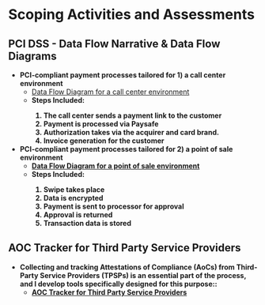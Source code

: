 <h1>Scoping Activities and Assessments</a> <a </a></h1>

<h2>PCI DSS - Data Flow Narrative & Data Flow Diagrams</h2>
  
- <b>PCI-compliant payment processes tailored for 1) a call center environment</b>
    - [Data Flow Diagram for a call center environment](https://drive.google.com/file/d/1g78Kox5zkEI-atNEWhHVHtb1gIjnOZ4I/view?usp=sharing)
    - <b>Steps Included: 
         1. The call center sends a payment link to the customer
         2. Payment is processed via Paysafe
         3. Authorization takes via the acquirer and card brand.
         4. Invoice generation for the customer
- <b>PCI-compliant payment processes tailored for 2) a point of sale environment</b>
    - [Data Flow Diagram for a point of sale environment](https://drive.google.com/file/d/1ud7V6aFNyd1fWb7BrId-qn636vGv3z-J/view?usp=sharing)
    - <b>Steps Included: 
         1. Swipe takes place
         2. Data is encrypted
         3. Payment is sent to processor for approval
         4. Approval is returned
         5. Transaction data is stored

<h2>AOC Tracker for Third Party Service Providers</h2>

- <b>Collecting and tracking Attestations of Compliance (AoCs) from Third-Party Service Providers (TPSPs) is an essential part of the process, and I develop tools specifically designed for this purpose:: </b>
    - [AOC Tracker for Third Party Service Providers](https://docs.google.com/spreadsheets/d/1KdL5iSKDRnMt-L_g_-uluQUZCUwQbacE/edit?usp=sharing&ouid=106106570101579448769&rtpof=true&sd=true)
